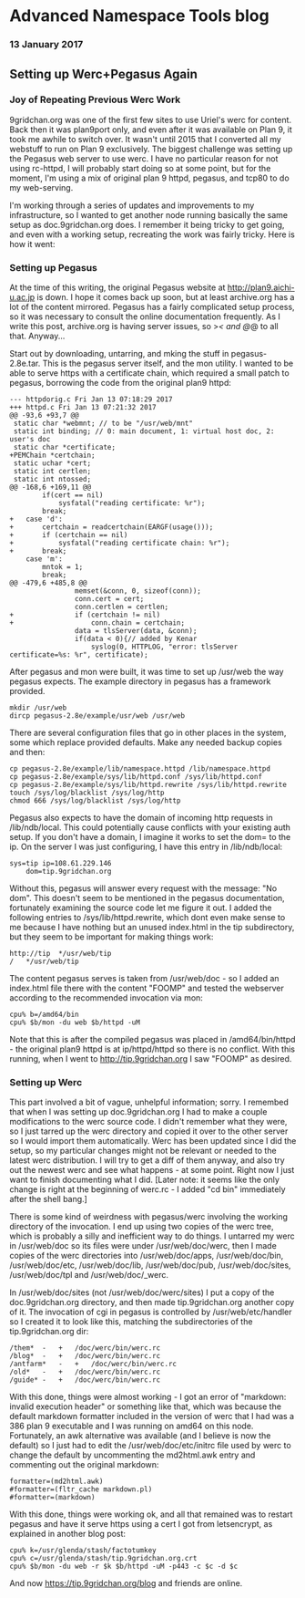 # Advanced Namespace Tools blog
### 13 January 2017

## Setting up Werc+Pegasus Again

### Joy of Repeating Previous Werc Work

9gridchan.org was one of the first few sites to use Uriel's werc for content. Back then it was plan9port only, and even after it was available on Plan 9, it took me awhile to switch over. It wasn't until 2015 that I converted all my webstuff to run on Plan 9 exclusively. The biggest challenge was setting up the Pegasus web server to use werc. I have no particular reason for not using rc-httpd, I will probably start doing so at some point, but for the moment, I'm using a mix of original plan 9 httpd, pegasus, and tcp80 to do my web-serving.

I'm working through a series of updates and improvements to my infrastructure, so I wanted to get another node running basically the same setup as doc.9gridchan.org does. I remember it being tricky to get going, and even with a working setup, recreating the work was fairly tricky. Here is how it went:

### Setting up Pegasus

At the time of this writing, the original Pegasus website at http://plan9.aichi-u.ac.jp is down. I hope it comes back up soon, but at least archive.org has a lot of the content mirrored. Pegasus has a fairly complicated setup process, so it was necessary to consult the online documentation frequently. As I write this post, archive.org is having server issues, so >_< and @_@ to all that. Anyway...

Start out by downloading, untarring, and mking the stuff in pegasus-2.8e.tar. This is the pegasus server itself, and the mon utility. I wanted to be able to serve https with a certificate chain, which required a small patch to pegasus, borrowing the code from the original plan9 httpd: 

	--- httpdorig.c	Fri Jan 13 07:18:29 2017
	+++ httpd.c	Fri Jan 13 07:21:32 2017
	@@ -93,6 +93,7 @@
	 static char *webmnt; // to be "/usr/web/mnt"
	 static int binding; // 0: main document, 1: virtual host doc, 2: user's doc
	 static char *certificate;
	+PEMChain *certchain;
	 static uchar *cert;
	 static int certlen;
	 static int ntossed;
	@@ -168,6 +169,11 @@
	 		if(cert == nil)
	 			sysfatal("reading certificate: %r");
	 		break;
	+	case 'd':
	+		certchain = readcertchain(EARGF(usage()));
	+		if (certchain == nil)
	+			sysfatal("reading certificate chain: %r");
	+		break;
	 	case 'm':
	 		mntok = 1;
	 		break;
	@@ -479,6 +485,8 @@
	 				memset(&conn, 0, sizeof(conn));
	 				conn.cert = cert;
	 				conn.certlen = certlen;
	+				if (certchain != nil)
	+					conn.chain = certchain;
	 				data = tlsServer(data, &conn);
	 				if(data < 0){// added by Kenar
	 					syslog(0, HTTPLOG, "error: tlsServer certificate=%s: %r", certificate);

After pegasus and mon were built, it was time to set up /usr/web the way pegasus expects. The example directory in pegasus has a framework provided.

	mkdir /usr/web
	dircp pegasus-2.8e/example/usr/web /usr/web

There are several configuration files that go in other places in the system, some which replace provided defaults. Make any needed backup copies and then:

	cp pegasus-2.8e/example/lib/namespace.httpd /lib/namespace.httpd
	cp pegasus-2.8e/example/sys/lib/httpd.conf /sys/lib/httpd.conf
	cp pegasus-2.8e/example/sys/lib/httpd.rewrite /sys/lib/httpd.rewrite
	touch /sys/log/blacklist /sys/log/http
	chmod 666 /sys/log/blacklist /sys/log/http

Pegasus also expects to have the domain of incoming http requests in /lib/ndb/local. This could potentially cause conflicts with your existing auth setup. If you don't have a domain, I imagine it works to set the dom= to the ip. On the server I was just configuring, I have this entry in /lib/ndb/local:

	sys=tip ip=108.61.229.146
		dom=tip.9gridchan.org

Without this, pegasus will answer every request with the message: "No dom". This doesn't seem to be mentioned in the pegasus documentation, fortunately examining the source code let me figure it out. I added the following entries to /sys/lib/httpd.rewrite, which dont even make sense to me because I have nothing but an unused index.html in the tip subdirectory, but they seem to be important for making things work:

	http://tip	*/usr/web/tip
	/	*/usr/web/tip

The content pegasus serves is taken from /usr/web/doc - so I added an index.html file there with the content "FOOMP" and tested the webserver according to the recommended invocation via mon:

	cpu% b=/amd64/bin
	cpu% $b/mon -du web $b/httpd -uM

Note that this is after the compiled pegasus was placed in /amd64/bin/httpd - the original plan9 httpd is at ip/httpd/httpd so there is no conflict. With this running, when I went to http://tip.9gridchan.org I saw "FOOMP" as desired. 

### Setting up Werc

This part involved a bit of vague, unhelpful information; sorry. I remembed that when I was setting up doc.9gridchan.org I had to make a couple modifications to the werc source code. I didn't remember what they were, so I just tarred up the werc directory and copied it over to the other server so I would import them automatically. Werc has been updated since I did the setup, so my particular changes might not be relevant or needed to the latest werc distribution. I will try to get a diff of them anyway, and also try out the newest werc and see what happens - at some point. Right now I just want to finish documenting what I did. [Later note: it seems like the only change is right at the beginning of werc.rc - I added "cd bin" immediately after the shell bang.]

There is some kind of weirdness with pegasus/werc involving the working directory of the invocation. I end up using two copies of the werc tree, which is probably a silly and inefficient way to do things. I untarred my werc in /usr/web/doc so its files were under /usr/web/doc/werc, then I made copies of the werc directories into /usr/web/doc/apps, /usr/web/doc/bin, /usr/web/doc/etc, /usr/web/doc/lib, /usr/web/doc/pub, /usr/web/doc/sites, /usr/web/doc/tpl and /usr/web/doc/_werc. 

In /usr/web/doc/sites (not /usr/web/doc/werc/sites) I put a copy of the doc.9gridchan.org directory, and then made tip.9gridchan.org another copy of it. The invocation of cgi in pegasus is controlled by /usr/web/etc/handler so I created it to look like this, matching the subdirectories of the tip.9gridchan.org dir:

	/them*	-	+	/doc/werc/bin/werc.rc
	/blog*	-	+	/doc/werc/bin/werc.rc
	/antfarm*	-	+	/doc/werc/bin/werc.rc
	/old*	-	+	/doc/werc/bin/werc.rc
	/guide*	-	+	/doc/werc/bin/werc.rc

With this done, things were almost working - I got an error of "markdown: invalid execution header" or something like that, which was because the default markdown formatter included in the version of werc that I had was a 386 plan 9 executable and I was running on amd64 on this node. Fortunately, an awk alternative was available (and I believe is now the default) so I just had to edit the /usr/web/doc/etc/initrc file used by werc to change the default by uncommenting the md2html.awk entry and commenting out the original markdown:

	formatter=(md2html.awk)
	#formatter=(fltr_cache markdown.pl)
	#formatter=(markdown)

With this done, things were working ok, and all that remained was to restart pegasus and have it serve https using a cert I got from letsencrypt, as explained in another blog post:

	cpu% k=/usr/glenda/stash/factotumkey
	cpu% c=/usr/glenda/stash/tip.9gridchan.org.crt
	cpu% $b/mon -du web -r $k $b/httpd -uM -p443 -c $c -d $c

And now https://tip.9gridchan.org/blog and friends are online.
